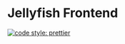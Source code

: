 # Jellyfish Frontend
[![code style: prettier](https://img.shields.io/badge/code_style-prettier-ff69b4.svg?style=flat-square)](https://github.com/prettier/prettier)
